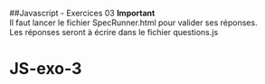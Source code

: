 ##Javascript - Exercices 03
**Important**  
Il faut lancer le fichier SpecRunner.html pour valider ses réponses.  
Les réponses seront à écrire dans le fichier questions.js

# JS-exo-3

